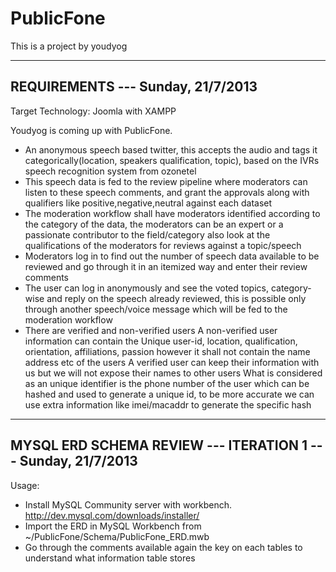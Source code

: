 PublicFone
==========

This is a project by youdyog

----------------------------------------------------------------------------------------------
REQUIREMENTS --- Sunday, 21/7/2013
----------------------------------------------------------------------------------------------

Target Technology: Joomla with XAMPP

Youdyog is coming up with PublicFone.

- An anonymous speech based twitter, this accepts the audio and tags it 
  categorically(location, speakers qualification, topic),	based on the IVRs speech recognition system from ozonetel
- This speech data is fed to the review pipeline where moderators can listen to these speech comments,
	and grant the approvals along with qualifiers like positive,negative,neutral against each dataset
- The moderation workflow shall have moderators identified according to the category of the data,
	the moderators can be an expert or a passionate contributor to the field/category
	also look at the qualifications of the moderators for reviews against a topic/speech
- Moderators log in to find out the number of speech data available to be reviewed and go through it in an itemized way and enter their review comments
- The user can log in anonymously and see the voted topics, category-wise and reply on the speech already reviewed,
	this is possible only through another speech/voice message which will be fed to the moderation workflow 
- There are verified and non-verified users
	A non-verified user information can contain the Unique user-id, location, qualification, orientation, affiliations, passion however it shall not contain the name address etc of the users
	A verified user can keep their information with us but we will not expose their names to other users
	What is considered as an unique identifier is the phone number of the user which can be hashed and used to generate a unique id, to be more accurate we can use extra information like imei/macaddr to generate the specific hash


----------------------------------------------------------------------------------------------
MYSQL ERD SCHEMA REVIEW --- ITERATION 1 --- Sunday, 21/7/2013
----------------------------------------------------------------------------------------------

Usage: 
- Install MySQL Community server with workbench. http://dev.mysql.com/downloads/installer/
- Import the ERD in MySQL Workbench from ~/PublicFone/Schema/PublicFone_ERD.mwb
- Go through the comments available again the key on each tables to understand what information table stores



